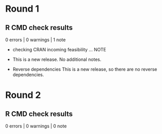 # Round 1

## R CMD check results

0 errors | 0 warnings | 1 note

* checking CRAN incoming feasibility ... NOTE

* This is a new release. No additional notes.

* Reverse dependencies
This is a new release, so there are no reverse dependencies.

# Round 2

## R CMD check results

0 errors | 0 warnings | 0 note

